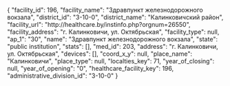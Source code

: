 {
    "facility_id": 196,
    "facility_name": "Здравпункт железнодорожного вокзала",
    "district_id": "3-10-0",
    "district_name": "Калинковичский район",
    "facility_url": "http:\/\/healthcare.by\/instinfo.php?orgnum=26550",
    "facility_address": "г. Калинковичи, ул. Октябрьская",
    "facility_type": null,
    "ap_1": "30",
    "name": "Здравпункт железнодорожного вокзала",
    "state": "public institution",
    "stats": [],
    "med_id": 203,
    "address": "г. Калинковичи, ул. Октябрьская",
    "devices": [],
    "coord_x_y": null,
    "place_name": "Калинковичи",
    "place_type": null,
    "localties_key": 71,
    "year_of_closing": null,
    "year_of_opening": "0",
    "healthcare_facility_key": 196,
    "administrative_division_id": "3-10-0"
}